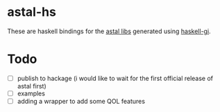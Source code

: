# astal-hs

These are haskell bindings for the [astal libs](https://github.com/Aylur/astal) generated using [haskell-gi](https://github.com/haskell-gi/haskell-gi).

# Todo
- [ ] publish to hackage (i would like to wait for the first official release of astal first)
- [ ] examples
- [ ] adding a wrapper to add some QOL features
